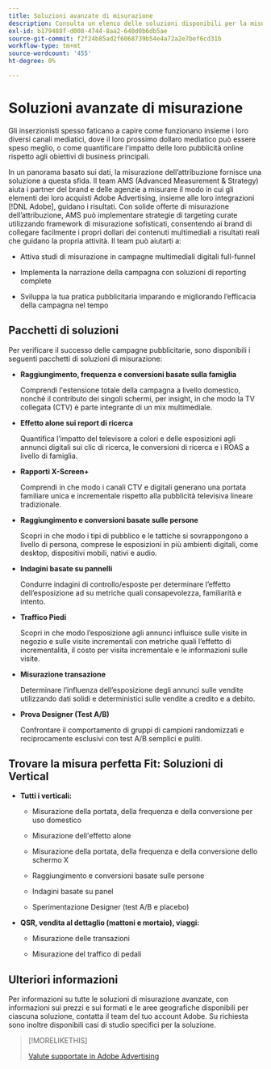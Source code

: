 ```yaml
---
title: Soluzioni avanzate di misurazione
description: Consulta un elenco delle soluzioni disponibili per la misurazione avanzata.
exl-id: b179488f-d008-4744-8aa2-640d0b6db5ae
source-git-commit: f2f24b85ad2f6068739b54e4a72a2e7bef6cd31b
workflow-type: tm+mt
source-wordcount: '455'
ht-degree: 0%

---
```


# Soluzioni avanzate di misurazione

Gli inserzionisti spesso faticano a capire come funzionano insieme i loro diversi canali mediatici, dove il loro prossimo dollaro mediatico può essere speso meglio, o come quantificare l&#39;impatto delle loro pubblicità online rispetto agli obiettivi di business principali.

In un panorama basato sui dati, la misurazione dell’attribuzione fornisce una soluzione a questa sfida. Il team AMS (Advanced Measurement &amp; Strategy) aiuta i partner del brand e delle agenzie a misurare il modo in cui gli elementi dei loro acquisti Adobe Advertising, insieme alle loro integrazioni [!DNL Adobe], guidano i risultati. Con solide offerte di misurazione dell’attribuzione, AMS può implementare strategie di targeting curate utilizzando framework di misurazione sofisticati, consentendo ai brand di collegare facilmente i propri dollari dei contenuti multimediali a risultati reali che guidano la propria attività. Il team può aiutarti a:

* Attiva studi di misurazione in campagne multimediali digitali full-funnel

* Implementa la narrazione della campagna con soluzioni di reporting complete

* Sviluppa la tua pratica pubblicitaria imparando e migliorando l’efficacia della campagna nel tempo

## Pacchetti di soluzioni

Per verificare il successo delle campagne pubblicitarie, sono disponibili i seguenti pacchetti di soluzioni di misurazione:

* **Raggiungimento, frequenza e conversioni basate sulla famiglia**

  Comprendi l&#39;estensione totale della campagna a livello domestico, nonché il contributo dei singoli schermi, per insight, in che modo la TV collegata (CTV) è parte integrante di un mix multimediale.

* **Effetto alone sui report di ricerca**

  Quantifica l’impatto del televisore a colori e delle esposizioni agli annunci digitali sui clic di ricerca, le conversioni di ricerca e i ROAS a livello di famiglia.

* **Rapporti X-Screen+**

  Comprendi in che modo i canali CTV e digitali generano una portata familiare unica e incrementale rispetto alla pubblicità televisiva lineare tradizionale.

* **Raggiungimento e conversioni basate sulle persone**

  Scopri in che modo i tipi di pubblico e le tattiche si sovrappongono a livello di persona, comprese le esposizioni in più ambienti digitali, come desktop, dispositivi mobili, nativi e audio.

* **Indagini basate su pannelli**

  Condurre indagini di controllo/esposte per determinare l’effetto dell’esposizione ad su metriche quali consapevolezza, familiarità e intento.

* **Traffico Piedi**

  Scopri in che modo l’esposizione agli annunci influisce sulle visite in negozio e sulle visite incrementali con metriche quali l’effetto di incrementalità, il costo per visita incrementale e le informazioni sulle visite.

* **Misurazione transazione**

  Determinare l’influenza dell’esposizione degli annunci sulle vendite utilizzando dati solidi e deterministici sulle vendite a credito e a debito.

* **Prova Designer (Test A/B)**

  Confrontare il comportamento di gruppi di campioni randomizzati e reciprocamente esclusivi con test A/B semplici e puliti.

## Trovare la misura perfetta Fit: Soluzioni di Vertical

* **Tutti i verticali:**

   * Misurazione della portata, della frequenza e della conversione per uso domestico

   * Misurazione dell&#39;effetto alone

   * Misurazione della portata, della frequenza e della conversione dello schermo X

   * Raggiungimento e conversioni basate sulle persone

   * Indagini basate su panel

   * Sperimentazione Designer (test A/B e placebo)

* **QSR, vendita al dettaglio (mattoni e mortaio), viaggi:**

   * Misurazione delle transazioni

   * Misurazione del traffico di pedali

## Ulteriori informazioni

Per informazioni su tutte le soluzioni di misurazione avanzate, con informazioni sui prezzi e sui formati e le aree geografiche disponibili per ciascuna soluzione, contatta il team del tuo account Adobe. Su richiesta sono inoltre disponibili casi di studio specifici per la soluzione.

>[!MORELIKETHIS]
>
>[Valute supportate in Adobe Advertising](/help/dsp/currency.md)
